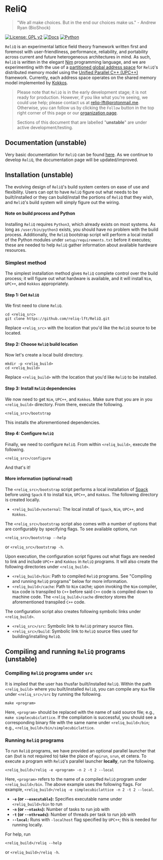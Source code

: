 # ReliQ
> "We all make choices. But in the end our choices make us." - Andrew Ryan (BioShock)

[![License: GPL v2](https://img.shields.io/badge/license-MIT-blue)](https://github.com/reliq-lft/ReliQ/blob/main/LICENSE) 
[![Docs](https://readthedocs.org/projects/swissfit/badge/?version=latest)](https://github.com/reliq-lft/ReliQ/actions/workflows/docs.yml)
[![Python](https://img.shields.io/badge/Python-3.10+-brightgreen.svg)](https://www.python.org) 

`ReliQ` is an experimental lattice field theory framework written first and foremost with user-friendliness, performance, reliability, and portability across current and future heterogeneous architectures in mind. As such, `ReliQ` is written in the elegant [Nim](https://nim-lang.org/) programming language, and we are experimenting with the use of a [partitioned global address space](https://en.wikipedia.org/wiki/Partitioned_global_address_space) for `ReliQ`'s distributed memory model using the [Unified Parallel C++ (UPC++)](https://upcxx.lbl.gov/docs/html/guide.html) framework. Currently, each address space operates on the shared memory model implemented by [Kokkos](https://kokkos.org/). 

> Please note that `ReliQ` is in the early development stage; it is not ready for production. However, if you like what you're seeing, we could use help; please contact us at [reliq-lft@protonmail.me](reliq-lft@protonmail.me). Otherwise, you can follow us by clicking the `Follow` button in the top right corner of this page or our [organization page](https://github.com/reliq-lft).
>
> Sections of this document that are labelled "__unstable__" are under active development/testing.

## Documentation (__unstable__)

Very basic documentation for `ReliQ` can be found [here](https://reliq-lft.github.io/ReliQ/). As we continue to develop `ReliQ`, the documentation page will be updated/improved.

## Installation (__unstable__)

The evolving design of `ReliQ`'s build system centers on ease of use and flexibility. Users can opt to have `ReliQ` figure out what needs to be built/installed or they can build/install the portions of `ReliQ` that they wish, and `ReliQ`'s build system will simply figure out the wiring. 

#### Note on build process and Python

Installing `ReliQ` requires `Python3`, which already exists on most systems. As long as `/user/bin/python3` exists, you should have no problem with the build process. Additionally, the `ReliQ` bootstrap script will perform a local install of the Python modules under `setup/requirements.txt` before it executes; these are needed to help `ReliQ` gather information about available hardware resources. 

### Simplest method

The simplest installation method gives `ReliQ` complete control over the build process; it will figure out what hardware is available, and it will install `Nim`, `UPC++`, and `Kokkos` appropriately. 

#### Step 1: Get `ReliQ`

We first need to clone `ReliQ`.
```
cd <reliq_src>
git clone https://github.com/reliq-lft/ReliQ.git
```
Replace `<reliq_src>` with the location that you'd like the `ReliQ` source to be located.

#### Step 2: Choose `ReliQ` build location

Now let's create a local build directory. 
```
mkdir -p <reliq_build>
cd <reliq_build>
```
Replace `<reliq_build>` with the location that you'd like `ReliQ` to be installed. 

#### Step 3: Install `ReliQ` dependencies

We now need to get `Nim`, `UPC++`, and `Kokkos`. Make sure that you are in you `<reliq_build>` directory. From there, execute the following.
```
<reliq_src>/bootstrap
```
This installs the aforementioned dependencies.

#### Step 4: Configure `ReliQ`

Finally, we need to configure `ReliQ`. From within `<reliq_build>`, execute the following.
```
<reliq_src>/configure
```
And that's it! 

#### More information (optional read)

The `<reliq_src>/bootstrap` script performs a local installation of [Spack](https://spack.io/) before using `Spack` it to install `Nim`, `UPC++`, and `Kokkos`. The following directory is created locally. 

* `<reliq_build>/external`: The local install of `Spack`, `Nim`, `UPC++`, and `Kokkos`.

The `<reliq_src>/bootstrap` script also comes with a number of options that are configurably by specifying flags. To see available options, run
```
<reliq_src>/bootstrap --help
```
or `<reliq_src>/bootstrap -h`.

Upon execution, the configuration script figures out what flags are needed to link and include `UPC++` and `Kokkos` in `ReliQ` programs. It will also create the following directories under `<reliq_build>`.

* `<reliq_build>/bin`: Path to compiled `ReliQ` programs. See "Compiling and running `ReliQ` programs" below for more information.
* `<reliq_build>/cache`: Path to `Nim` cache; upon invoking the `Nim` compiler, `Nim` code is transpiled to `C++` before said `C++` code is compiled down to machine code. The `<reliq_build>/cache` directory stores the aforementioned transpiled `C++` code.

The configuration script also creates following symbolic links under `<reliq_build>`.

* `<reliq_src>/src`: Symbolic link to `ReliQ` primary source files.
* `<reliq_src>/build`: Symbolic link to `ReliQ` source files used for building/installing `ReliQ`.

## Compiling and running `ReliQ` programs (__unstable__)

### Compiling `ReliQ` programs under `src`

It is implied that the user has thusfar built/installed `ReliQ`. Within the path `<reliq_build>` where you built/installed `ReliQ`, you can compile any `Nim` file under `<reliq_src>/src` by running the following.
```
make <program>
```
Here, `<program>` should be replaced with the name of said source file; e.g., `make simplecubiclattice`. If the compilation is successful, you should see a corresponding binary file with the same name under `<reliq_build>/bin`; e.g., `<reliq_build>/bin/simplecubiclattice`. 

### Running `ReliQ` programs

To run `ReliQ` programs, we have provided an optional parallel launcher that can (but is not required to) take the place of `mpirun`, `srun`, et cetera. To execute a program with `ReliQ`'s parallel launcher __locally__, run the following.
```
<reliq_build>/reliq -e <program> -n 2 -t 2 --local
```
Here, `<program>` refers to the name of a compiled `ReliQ` program under `<reliq_build>/bin`. The above example uses the following flags. For example, `<reliq_build>/reliq -e simplecubiclattice -n 2 -t 2 --local`.

* __`-e` (or `--executable`):__ Specifies executable name under `<reliq_build>/bin` to run
* __`-n` (or `--ntasks`):__ Number of tasks to run job with
* __`-t` (or `--nthreads`):__ Number of threads per task to run job with
* __`--local`:__ Runs with `-localhost` flag specified by `UPC++`; this is needed for running locally.

For help, run
```
<reliq_build>/reliq --help
```
or `<reliq_build>/reliq -h`. 
